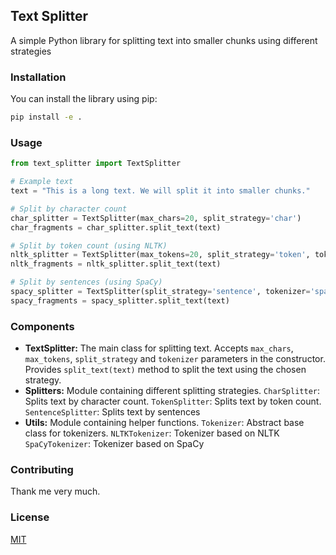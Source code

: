 ## Text Splitter

A simple Python library for splitting text into smaller chunks using different strategies
### Installation

You can install the library using pip:

```bash
pip install -e .
```

### Usage

```python
from text_splitter import TextSplitter

# Example text
text = "This is a long text. We will split it into smaller chunks."

# Split by character count
char_splitter = TextSplitter(max_chars=20, split_strategy='char')
char_fragments = char_splitter.split_text(text)

# Split by token count (using NLTK)
nltk_splitter = TextSplitter(max_tokens=20, split_strategy='token', tokenizer='nltk')
nltk_fragments = nltk_splitter.split_text(text)

# Split by sentences (using SpaCy)
spacy_splitter = TextSplitter(split_strategy='sentence', tokenizer='spacy')
spacy_fragments = spacy_splitter.split_text(text)
```

### Components

* **TextSplitter:** The main class for splitting text. Accepts `max_chars`, `max_tokens`, `split_strategy` and `tokenizer` parameters in the constructor. Provides `split_text(text)` method to split the text using the chosen strategy. 
* **Splitters:** Module containing different splitting strategies. `CharSplitter`: Splits text by character count. `TokenSplitter`: Splits text by token count. `SentenceSplitter`: Splits text by sentences
* **Utils:** Module containing helper functions. `Tokenizer`: Abstract base class for tokenizers. `NLTKTokenizer`: Tokenizer based on NLTK  `SpaCyTokenizer`: Tokenizer based on SpaCy
### Contributing

Thank me very much. 

### License

[MIT](https://choosealicense.com/licenses/mit/)
